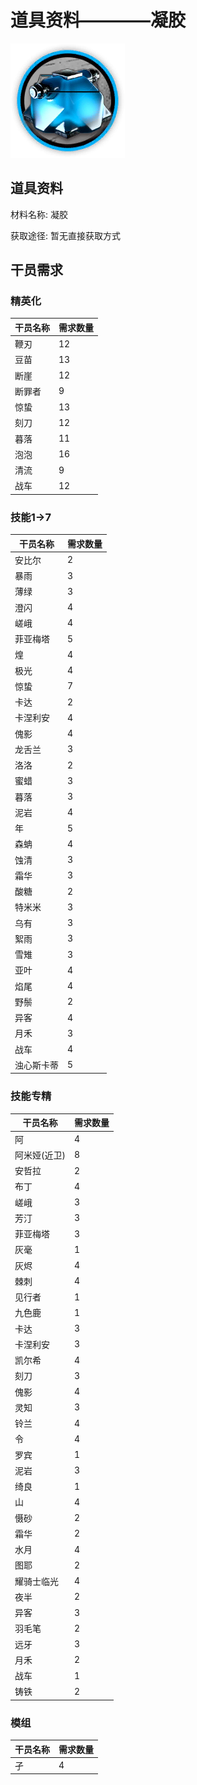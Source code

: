 # 道具资料————凝胶

![凝胶](./matIcons/凝胶.png)

## 道具资料

材料名称: 凝胶

获取途径: 暂无直接获取方式

## 干员需求

### 精英化
| 干员名称 | 需求数量  |
|---------|-----|
| 鞭刃  |   12  |
| 豆苗  |   13  |
| 断崖  |   12  |
| 断罪者  |   9  |
| 惊蛰  |   13  |
| 刻刀  |   12  |
| 暮落  |   11  |
| 泡泡  |   16  |
| 清流  |   9  |
| 战车  |   12  |

### 技能1→7
| 干员名称 | 需求数量  |
|---------|-----|
| 安比尔  |   2  |
| 暴雨  |   3  |
| 薄绿  |   3  |
| 澄闪  |   4  |
| 嵯峨  |   4  |
| 菲亚梅塔  |   5  |
| 煌  |   4  |
| 极光  |   4  |
| 惊蛰  |   7  |
| 卡达  |   2  |
| 卡涅利安  |   4  |
| 傀影  |   4  |
| 龙舌兰  |   3  |
| 洛洛  |   2  |
| 蜜蜡  |   3  |
| 暮落  |   3  |
| 泥岩  |   4  |
| 年  |   5  |
| 森蚺  |   4  |
| 蚀清  |   3  |
| 霜华  |   3  |
| 酸糖  |   2  |
| 特米米  |   3  |
| 乌有  |   3  |
| 絮雨  |   3  |
| 雪雉  |   3  |
| 亚叶  |   4  |
| 焰尾  |   4  |
| 野鬃  |   2  |
| 异客  |   4  |
| 月禾  |   3  |
| 战车  |   4  |
| 浊心斯卡蒂  |   5  |

### 技能专精
| 干员名称 | 需求数量  |
|---------|-----|
| 阿  |   4  |
| 阿米娅(近卫)  |   8  |
| 安哲拉  |   2  |
| 布丁  |   4  |
| 嵯峨  |   3  |
| 芳汀  |   3  |
| 菲亚梅塔  |   3  |
| 灰毫  |   1  |
| 灰烬  |   4  |
| 棘刺  |   4  |
| 见行者  |   1  |
| 九色鹿  |   1  |
| 卡达  |   3  |
| 卡涅利安  |   3  |
| 凯尔希  |   4  |
| 刻刀  |   3  |
| 傀影  |   4  |
| 灵知  |   3  |
| 铃兰  |   4  |
| 令  |   4  |
| 罗宾  |   1  |
| 泥岩  |   3  |
| 绮良  |   1  |
| 山  |   4  |
| 慑砂  |   2  |
| 霜华  |   2  |
| 水月  |   4  |
| 图耶  |   2  |
| 耀骑士临光  |   4  |
| 夜半  |   2  |
| 异客  |   3  |
| 羽毛笔  |   2  |
| 远牙  |   3  |
| 月禾  |   2  |
| 战车  |   1  |
| 铸铁  |   2  |

### 模组
| 干员名称 | 需求数量  |
|---------|-----|
| 孑  |   4  |

